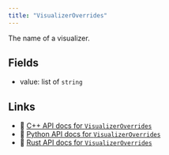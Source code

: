 ```yaml
---
title: "VisualizerOverrides"
---
```


The name of a visualizer.

## Fields

* value: list of `string`

## Links
 * 🌊 [C++ API docs for `VisualizerOverrides`](https://ref.rerun.io/docs/cpp/stable/structrerun_1_1components_1_1VisualizerOverrides.html)
 * 🐍 [Python API docs for `VisualizerOverrides`](https://ref.rerun.io/docs/python/stable/common/components#rerun.components.VisualizerOverrides)
 * 🦀 [Rust API docs for `VisualizerOverrides`](https://docs.rs/rerun/latest/rerun/components/struct.VisualizerOverrides.html)


